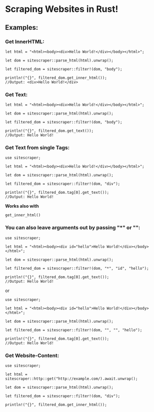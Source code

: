 # Scraping Websites in Rust!


## Examples:

### Get InnerHTML:

```
let html = "<html><body><div>Hello World!</div></body></html>";
     
let dom = sitescraper::parse_html(html).unwrap();
     
let filtered_dom = sitescraper::filter!(dom, "body");
     
println!("{}", filtered_dom.get_inner_html());
//Output: <div>Hello World!</div>
```

### Get Text:
```
let html = "<html><body><div>Hello World!</div></body></html>";

let dom = sitescraper::parse_html(html).unwrap();

let filtered_dom = sitescraper::filter!(dom, "body");

println!("{}", filtered_dom.get_text());
//Output: Hello World!
```

### Get Text from single Tags:

```
use sitescraper;

let html = "<html><body><div>Hello World!</div></body></html>";

let dom = sitescraper::parse_html(html).unwrap();

let filtered_dom = sitescraper::filter!(dom, "div");

println!("{}", filtered_dom.tag[0].get_text());
//Output: Hello World!
```

**Works also with**
```
get_inner_html()
```

### You can also leave arguments out by passing "*" or "":

```
use sitescraper;

let html = "<html><body><div id="hello">Hello World!</div></body></html>";

let dom = sitescraper::parse_html(html).unwrap();

let filtered_dom = sitescraper::filter!(dom, "*", "id", "hello");

println!("{}", filtered_dom.tag[0].get_text());
//Output: Hello World!
```

or

```
use sitescraper;

let html = "<html><body><div id="hello">Hello World!</div></body></html>";

let dom = sitescraper::parse_html(html).unwrap();

let filtered_dom = sitescraper::filter!(dom, "", "", "hello");

println!("{}", filtered_dom.tag[0].get_text());
//Output: Hello World!
```


### Get Website-Content:

```
use sitescraper;

let html = sitescraper::http::get("http://example.com/).await.unwrap();

let dom = sitescraper::parse_html(html).unwrap();

let filtered_dom = sitescraper::filter!(dom, "div");

println!("{}", filtered_dom.get_inner_html());

```